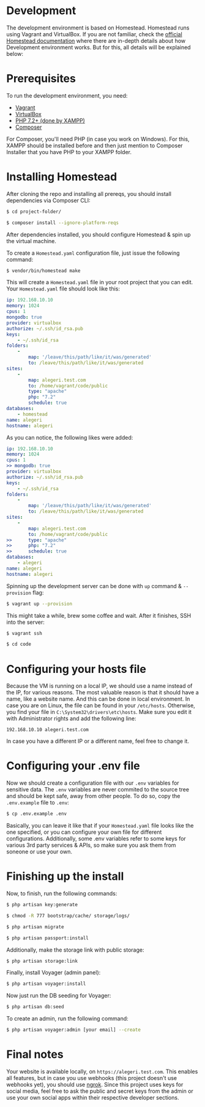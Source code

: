 # Development
The development environment is based on Homestead. Homestead runs using Vagrant and VirtualBox. If you are not familiar, check the [official Homestead documentation](https://laravel.com/docs/5.6/homestead) where there are in-depth details about how Development environment works. But for this, all details will be explained below:

# Prerequisites
To run the development environment, you need:
* [Vagrant](https://www.vagrantup.com)
* [VirtualBox](https://www.virtualbox.org/wiki/Downloads)
* [PHP 7.2+ (done by XAMPP)](https://www.apachefriends.org/index.html)
* [Composer](https://getcomposer.org)

For Composer, you'll need PHP (in case you work on Windows). For this, XAMPP should be installed before and then just mention to Composer Installer that you have PHP to your XAMPP folder.

# Installing Homestead
After cloning the repo and installing all prereqs, you should install dependencies via Composer CLI:
```bash
$ cd project-folder/
```
```bash
$ composer install --ignore-platform-reqs
```

After dependencies installed, you should configure Homestead & spin up the virtual machine.

To create a `Homestead.yaml` configuration file, just issue the following command:
```bash
$ vendor/bin/homestead make
```

This will create a `Homestead.yaml` file in your root project that you can edit. Your `Homestead.yaml` file should look like this:
```yaml
ip: 192.168.10.10
memory: 1024
cpus: 1
mongodb: true
provider: virtualbox
authorize: ~/.ssh/id_rsa.pub
keys:
    - ~/.ssh/id_rsa
folders:
    -
        map: '/leave/this/path/like/it/was/generated'
        to: /leave/this/path/like/it/was/generated
sites:
    -
        map: alegeri.test.com
        to: /home/vagrant/code/public
        type: "apache"
        php: "7.2"
        schedule: true
databases:
    - homestead
name: alegeri
hostname: alegeri
```

As you can notice, the following likes were added:
```yaml
ip: 192.168.10.10
memory: 1024
cpus: 1
>> mongodb: true
provider: virtualbox
authorize: ~/.ssh/id_rsa.pub
keys:
    - ~/.ssh/id_rsa
folders:
    -
        map: '/leave/this/path/like/it/was/generated'
        to: /leave/this/path/like/it/was/generated
sites:
    -
        map: alegeri.test.com
        to: /home/vagrant/code/public
>>      type: "apache"
>>      php: "7.2"
>>      schedule: true
databases:
    - alegeri
name: alegeri
hostname: alegeri
```

Spinning up the development server can be done with `up` command & `--provision` flag:
```bash
$ vagrant up --provision
```

This might take a while, brew some coffee and wait. After it finishes, SSH into the server:
```bash
$ vagrant ssh
```
```bash
$ cd code
```

# Configuring your hosts file
Because the VM is running on a local IP, we should use a name instead of the IP, for various reasons. The most valuable reason is that it should have a name, like a website name. And this can be done in local environment. In case you are on Linux, the file can be found in your `/etc/hosts`. Otherwise, you find your file in `C:\System32\drivers\etc\hosts`. Make sure you edit it with Administrator rights and add the following line:
```
192.168.10.10 alegeri.test.com
```

In case you have a different IP or a different name, feel free to change it.

# Configuring your .env file
Now we should create a configuration file with our `.env` variables for sensitive data. The `.env` variables are never commited to the source tree and should be kept safe, away from other people. To do so, copy the `.env.example` file to `.env`:
```bash
$ cp .env.example .env
```

Basically, you can leave it like that if your `Homestead.yaml` file looks like the one specified, or you can configure your own file for different configurations.
Additionally, some .env variables refer to some keys for various 3rd party services & APIs, so make sure you ask them from soneone or use your own.

# Finishing up the install
Now, to finish, run the following commands:
```bash
$ php artisan key:generate
```
```bash
$ chmod -R 777 bootstrap/cache/ storage/logs/
```
```bash
$ php artisan migrate
```
```bash
$ php artisan passport:install
```

Additionally, make the storage link with public storage:
```bash
$ php artisan storage:link
```

Finally, install Voyager (admin panel):
```bash
$ php artisan voyager:install
```

Now just run the DB seeding for Voyager:
```bash
$ php artisan db:seed
```

To create an admin, run the following command:
```bash
$ php artisan voyager:admin [your email] --create
```

# Final notes
Your website is available locally, on `https://alegeri.test.com`. This enables all features, but in case you use webhooks (this project doesn't use webhooks yet), you should use [ngrok](https://ngrok.com). Since this project uses keys for social media, feel free to ask the public and secret keys from the admin or use your own social apps within their respective developer sections.
